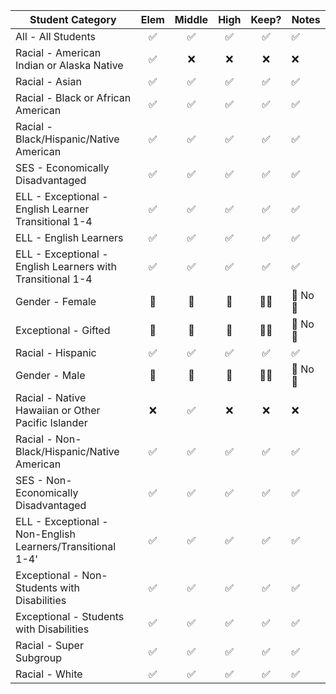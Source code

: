 | Student Category                                           | Elem | Middle | High | Keep? | Notes    |
| ---------------------------------------------------------- |:----:|:------:|:----:|:-----:| -------- |
| All - All Students                                         | ✅    | ✅      | ✅    | ✅     | ✅        |
| Racial - American Indian or Alaska Native                  | ✅    | ❌      | ❌    | ❌     | ❌        |
| Racial - Asian                                             | ✅    | ✅      | ✅    | ✅     | ✅        |
| Racial - Black or African American                         | ✅    | ✅      | ✅    | ✅     | ✅        |
| Racial - Black/Hispanic/Native American                    | ✅    | ✅      | ✅    | ✅     | ✅        |
| SES - Economically Disadvantaged                           | ✅    | ✅      | ✅    | ✅     | ✅        |
| ELL - Exceptional - English Learner Transitional 1-4       | ✅    | ✅      | ✅    | ✅     | ✅        |
| ELL - English Learners                                     | ✅    | ✅      | ✅    | ✅     | ✅        |
| ELL - Exceptional - English Learners with Transitional 1-4 | ✅    | ✅      | ✅    | ✅     | ✅        |
| Gender - Female                                            | 🤏   | 🤏     | 🤏   | 🤷‍♂️ | 🤏 No 🧪 |
| Exceptional - Gifted                                       | 🤏   | 🤏     | 🤏   | 🤷‍♂️ | 🤏 No 🧪 |
| Racial - Hispanic                                          | ✅    | ✅      | ✅    | ✅     | ✅        |
| Gender - Male                                              | 🤏   | 🤏     | 🤏   | 🤷‍♂️ | 🤏 No 🧪 |
| Racial - Native Hawaiian or Other Pacific Islander         | ❌    | ✅      | ❌    | ❌     | ❌        |
| Racial - Non-Black/Hispanic/Native American                | ✅    | ✅      | ✅    | ✅     | ✅        |
| SES - Non-Economically Disadvantaged                       | ✅    | ✅      | ✅    | ✅     | ✅        |
| ELL - Exceptional - Non-English Learners/Transitional 1-4' | ✅    | ✅      | ✅    | ✅     | ✅        |
| Exceptional  - Non-Students with Disabilities              | ✅    | ✅      | ✅    | ✅     | ✅        |
| Exceptional - Students with Disabilities                   | ✅    | ✅      | ✅    | ✅     | ✅        |
| Racial - Super Subgroup                                    | ✅    | ✅      | ✅    | ✅     | ✅        |
| Racial - White                                             | ✅    | ✅      | ✅    | ✅     | ✅        |